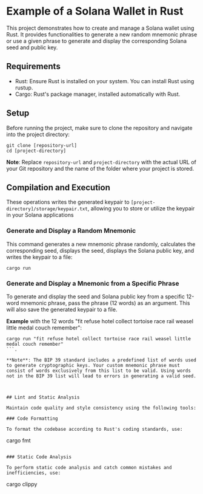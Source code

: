 
# Example of a Solana Wallet in Rust

This project demonstrates how to create and manage a Solana wallet using Rust. It provides functionalities to generate a new random mnemonic phrase or use a given phrase to generate and display the corresponding Solana seed and public key.



## Requirements

* Rust: Ensure Rust is installed on your system. You can install Rust using rustup.
* Cargo: Rust's package manager, installed automatically with Rust.



## Setup

Before running the project, make sure to clone the repository and navigate into the project directory:

```
git clone [repository-url]
cd [project-directory]
```

**Note**: Replace ```repository-url``` and ```project-directory``` with the actual URL of your Git repository and the name of the folder where your project is stored.



## Compilation and Execution

These operations writes the generated keypair to ```[project-directory]/storage/keypair.txt```, allowing you to store or utilize the keypair in your Solana applications

### Generate and Display a Random Mnemonic

This command generates a new mnemonic phrase randomly, calculates the corresponding seed, displays the seed, displays the Solana public key, and writes the keypair to a file:

```
cargo run
```

### Generate and Display a Mnemonic from a Specific Phrase

To generate and display the seed and Solana public key from a specific 12-word mnemonic phrase, pass the phrase (12 words) as an argument.
This will also save the generated keypair to a file.

**Example** with the 12 words "fit refuse hotel collect tortoise race rail weasel little medal couch remember":

```
cargo run "fit refuse hotel collect tortoise race rail weasel little medal couch remember"
```.

**Note**: The BIP 39 standard includes a predefined list of words used to generate cryptographic keys. Your custom mnemonic phrase must consist of words exclusively from this list to be valid. Using words not in the BIP 39 list will lead to errors in generating a valid seed.



## Lint and Static Analysis

Maintain code quality and style consistency using the following tools:

### Code Formatting

To format the codebase according to Rust's coding standards, use:

```
cargo fmt
```

### Static Code Analysis

To perform static code analysis and catch common mistakes and inefficiencies, use:

```
cargo clippy
```